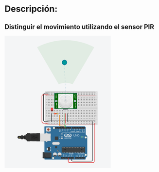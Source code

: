 # Descripción:
## Distinguir el movimiento utilizando el sensor PIR
![Practica I11](https://github.com/RETBOT/Practicas-Sistemas-programables/blob/master/Unidad%201/Practica_Inicio11_Sensor_movimiento_utilizando_HC-SR501/Practica_Inicio11_Sensor_movimiento_utilizando_HC-SR501.png)
